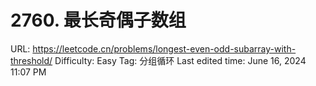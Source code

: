 # 2760. 最长奇偶子数组

URL: https://leetcode.cn/problems/longest-even-odd-subarray-with-threshold/
Difficulty: Easy
Tag: 分组循环
Last edited time: June 16, 2024 11:07 PM
